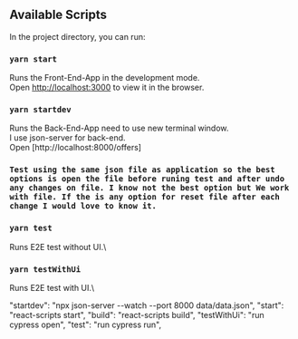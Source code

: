 ## Available Scripts

In the project directory, you can run:

### `yarn start`

Runs the Front-End-App in the development mode.\
Open [http://localhost:3000](http://localhost:3000) to view it in the browser.

### `yarn startdev`

Runs the Back-End-App need to use new terminal window.\
I use json-server for back-end.\
Open [http://localhost:8000/offers]


### `Test using the same json file as application so the best options is open the file before runing test and after undo any changes on file. I know not the best option but We work with file. If the is any option for reset file after each change I would love to know it.`
### `yarn test`

Runs E2E test without UI.\

### `yarn testWithUi`

Runs E2E test with UI.\



"startdev": "npx json-server --watch --port 8000 data/data.json",
    "start": "react-scripts start",
    "build": "react-scripts build",
    "testWithUi": "run cypress open",
    "test": "run cypress run",